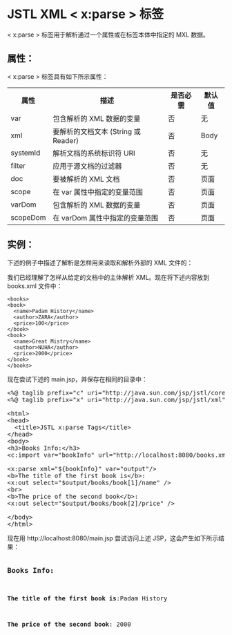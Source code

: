 # JSTL XML < x:parse > 标签

< x:parse > 标签用于解析通过一个属性或在标签本体中指定的 MXL 数据。

## 属性：

< x:parse > 标签具有如下所示属性：

<table class="table table-bordered">
<tr><th style="width:15%">属性</th><th>描述 </th><th>是否必需</th><th>默认值</th></tr>
<tr><td>var</td><td>包含解析的 XML 数据的变量</td><td>否</td><td>无</td></tr>
<tr><td>xml</td><td>要解析的文档文本 (String 或 Reader)</td><td>否</td><td>Body</td></tr>
<tr><td>systemId</td><td>解析文档的系统标识符 URI</td><td>否</td><td>无</td></tr>
<tr><td>filter</td><td>应用于源文档的过滤器</td><td>否</td><td>无</td></tr>
<tr><td>doc</td><td>要被解析的 XML 文档</td><td>否</td><td>页面</td></tr>
<tr><td>scope</td><td>在 var 属性中指定的变量范围</td><td>否</td><td>页面</td></tr>
<tr><td>varDom</td><td>包含解析的 XML 数据的变量</td><td>否</td><td>页面</td></tr>
<tr><td>scopeDom</td><td>在 varDom 属性中指定的变量范围</td><td>否</td><td>页面</td></tr>
</table>

## 实例：

下述的例子中描述了解析是怎样用来读取和解析外部的 XML 文件的：

我们已经理解了怎样从给定的文档中的主体解析 XML。现在将下述内容放到 books.xml 文件中：

``` 
<books>
<book>
  <name>Padam History</name>
  <author>ZARA</author>
  <price>100</price>
</book>
<book>
  <name>Great Mistry</name>
  <author>NUHA</author>
  <price>2000</price>
</book>
</books>
```

现在尝试下述的 main.jsp，并保存在相同的目录中：

<pre class="prettyprint notranslate tryit">
&lt;%@ taglib prefix="c" uri="http://java.sun.com/jsp/jstl/core" %&gt;
&lt;%@ taglib prefix="x" uri="http://java.sun.com/jsp/jstl/xml" %&gt;

&lt;html&gt;
&lt;head&gt;
  &lt;title&gt;JSTL x:parse Tags&lt;/title&gt;
&lt;/head&gt;
&lt;body&gt;
&lt;h3&gt;Books Info:&lt;/h3&gt;
&lt;c:import var="bookInfo" url="http://localhost:8080/books.xml"/&gt;

&lt;x:parse xml="${bookInfo}" var="output"/&gt;
&lt;b&gt;The title of the first book is&lt;/b&gt;: 
&lt;x:out select="$output/books/book[1]/name" /&gt;
&lt;br&gt;
&lt;b&gt;The price of the second book&lt;/b&gt;: 
&lt;x:out select="$output/books/book[2]/price" /&gt;

&lt;/body&gt;
&lt;/html&gt;
</pre>

现在用 http://localhost:8080/main.jsp 尝试访问上述 JSP，这会产生如下所示结果：

<pre class="result notranslate">
<h3>Books Info:</h3>
<p><b>The title of the first book is</b>:Padam History</p>
<p><b>The price of the second book</b>: 2000</p>
</pre>




